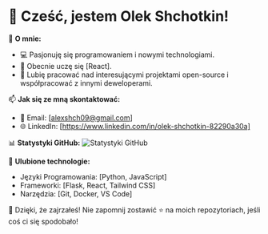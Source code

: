 # 👋 Cześć, jestem Olek Shchotkin!

🎯 **O mnie:**
- 💻 Pasjonuję się programowaniem i nowymi technologiami.
- 🌱 Obecnie uczę się [React].
- 🚀 Lubię pracować nad interesującymi projektami open-source i współpracować z innymi deweloperami.

📫 **Jak się ze mną skontaktować:**
- 📧 Email: [alexshch09@gmail.com]
- 🌐 LinkedIn: [https://www.linkedin.com/in/olek-shchotkin-82290a30a]

📊 **Statystyki GitHub:**
![Statystyki GitHub](https://github-readme-stats.vercel.app/api?username=Olek-Shch&show_icons=true&theme=radical)

🌟 **Ulubione technologie:**
- Języki Programowania: [Python, JavaScript]
- Frameworki: [Flask, React, Tailwind CSS]
- Narzędzia: [Git, Docker, VS Code]

🎉 Dzięki, że zajrzałeś! Nie zapomnij zostawić ⭐️ na moich repozytoriach, jeśli coś ci się spodobało!
